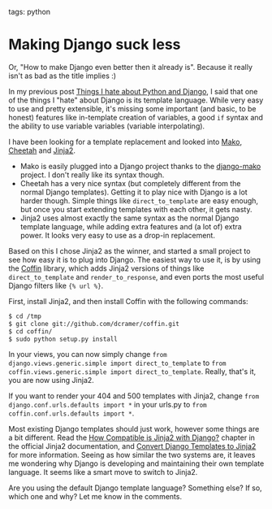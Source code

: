 tags: python

# Making Django suck less
Or, "How to make Django even better then it already is". Because it really isn't as bad as the title implies :)

In my previous post [Things I hate about Python and Django](/articles/2009/things-i-hate-about-python-and-django/), I said that one of the things I  "hate" about Django is its template language. While very easy to use and pretty extensible, it's missing some important (and basic, to be honest) features like in-template creation of variables, a good `if` syntax and the ability to use variable variables (variable interpolating).

I have been looking for a template replacement and looked into [Mako](http://www.makotemplates.org/), [Cheetah](http://www.cheetahtemplate.org/) and [Jinja2](http://jinja.pocoo.org/).

* Mako is easily plugged into a Django project thanks to the [django-mako](http://code.google.com/p/django-mako/) project. I don't really like its syntax though.
* Cheetah has a very nice syntax (but completely different from the normal Django templates). Getting it to play nice with Django is a lot harder though. Simple things like `direct_to_template` are easy enough, but once you start extending templates with each other, it gets nasty.
* Jinja2 uses almost exactly the same syntax as the normal Django template language, while adding extra features and (a lot of) extra power. It looks very easy to use as a drop-in replacement.

Based on this I chose Jinja2 as the winner, and started a small project to see how easy it is to plug into Django. The easiest way to use it, is by using the [Coffin](http://github.com/dcramer/coffin) library, which adds Jinja2 versions of things like `direct_to_template` and `render_to_response`, and even ports the most useful Django filters like `{% url %}`.

First, install Jinja2, and then install Coffin with the following commands:

```bash
$ cd /tmp
$ git clone git://github.com/dcramer/coffin.git
$ cd coffin/
$ sudo python setup.py install
```

In your views, you can now simply change `from django.views.generic.simple import direct_to_template` to `from coffin.views.generic.simple import direct_to_template`. Really, that's it, you are now using Jinja2.

If you want to render your 404 and 500 templates with Jinja2, change `from django.conf.urls.defaults import *` in your urls.py to `from coffin.conf.urls.defaults import *`.

Most existing Django templates should just work, however some things are a bit different. Read the [How Compatible is Jinja2 with Django?](http://jinja.pocoo.org/2/documentation/faq#how-compatible-is-jinja2-with-django) chapter in the official Jinja2 documentation, and [Convert Django Templates to Jinja2](http://splike.com/wiki/Convert_Django_Templates_to_Jinja2) for more information. Seeing as how similar the two systems are, it leaves me wondering why Django is developing and maintaining their own template language. It seems like a smart move to switch to Jinja2.

Are you using the default Django template language? Something else? If so, which one and why? Let me know in the comments.
